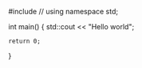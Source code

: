 #include <iostream>//
using namespace std;


int main() {
    std::cout << "Hello world";

    return 0;
} 
